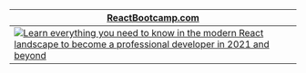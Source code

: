 <div align="center">
  <table border="0" cellspacing="0" cellpadding="0">
    <thead>
      <tr>
        <th>
          <strong><a href="https://bit.ly/the-react-bootcamp">ReactBootcamp.com</a></strong>
        </th>
      </tr>
    </thead>
    <tbody>
      <tr>
        <td>
          <a href="https://bit.ly/the-react-bootcamp">
            <img
              alt="Learn everything you need to know in the modern React landscape to become a professional developer in 2021 and beyond"
              src="https://reactbootcamp.com/img/cover.png"
            />
          </a>
        </td>
      </tr>
    </tbody>
  </table>
</div>
